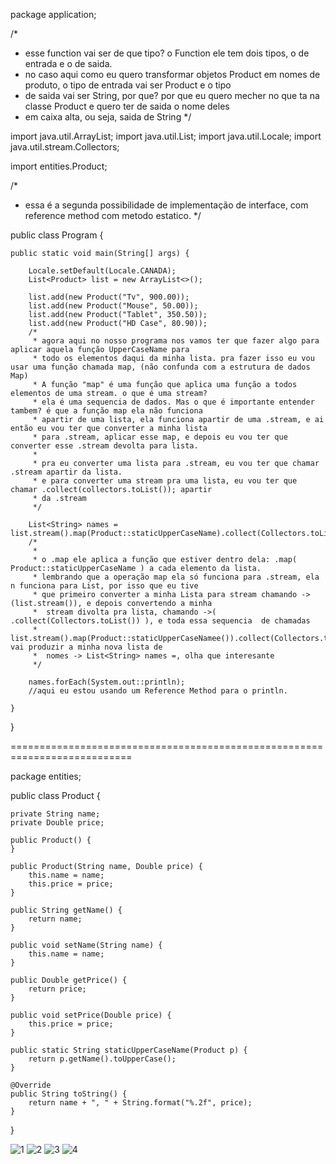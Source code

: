 package application;

/*
 * esse function vai ser de que tipo? o Function ele tem dois tipos, o de entrada e o de saida.
 * no caso aqui como eu quero transformar objetos Product em nomes de produto, o tipo de entrada vai ser Product e o tipo
 * de saida vai ser String, por que? por que eu quero mecher no que ta na classe Product e quero ter de saida o nome deles
 * em caixa alta, ou seja, saida de String
 */

import java.util.ArrayList;
import java.util.List;
import java.util.Locale;
import java.util.stream.Collectors;

import entities.Product;

/*
 *  essa é a segunda possibilidade de implementação de interface, com reference method com metodo estatico.
 */

public class Program {

	public static void main(String[] args) {

		Locale.setDefault(Locale.CANADA);
		List<Product> list = new ArrayList<>();
			
		list.add(new Product("Tv", 900.00));
		list.add(new Product("Mouse", 50.00));
		list.add(new Product("Tablet", 350.50));
		list.add(new Product("HD Case", 80.90));
		/*
		 * agora aqui no nosso programa nos vamos ter que fazer algo para aplicar aquela função UpperCaseName para
		 * todo os elementos daqui da minha lista. pra fazer isso eu vou usar uma função chamada map, (não confunda com a estrutura de dados Map)
		 * A função "map" é uma função que aplica uma função a todos elementos de uma stream. o que é uma stream?
		 * ela é uma sequencia de dados. Mas o que é importante entender tambem? é que a função map ela não funciona 
		 * apartir de uma lista, ela funciona apartir de uma .stream, e ai então eu vou ter que converter a minha lista
		 * para .stream, aplicar esse map, e depois eu vou ter que converter esse .stream devolta para lista.
		 * 
		 * pra eu converter uma lista para .stream, eu vou ter que chamar .stream apartir da lista.
		 * e para converter uma stream pra uma lista, eu vou ter que chamar .collect(collectors.toList()); apartir 
		 * da .stream
		 */
		
		List<String> names = list.stream().map(Product::staticUpperCaseName).collect(Collectors.toList());
		/*
		 * 
		 * o .map ele aplica a função que estiver dentro dela: .map( Product::staticUpperCaseName ) a cada elemento da lista.
		 * lembrando que a operação map ela só funciona para .stream, ela n funciona para List, por isso que eu tive
		 * que primeiro converter a minha Lista para stream chamando ->(list.stream()), e depois convertendo a minha
		 *  stream divolta pra lista, chamando ->( .collect(Collectors.toList()) ), e toda essa sequencia  de chamadas
		 *  list.stream().map(Product::staticUpperCaseNamee()).collect(Collectors.toList()); vai produzir a minha nova lista de 
		 *  nomes -> List<String> names =, olha que interesante
		 */
		
		names.forEach(System.out::println);
		//aqui eu estou usando um Reference Method para o println.
		
	}

}

===========================================================================

package entities;

public class Product {

	private String name;
	private Double price;
	
	public Product() {
	}

	public Product(String name, Double price) {
		this.name = name;
		this.price = price;
	}

	public String getName() {
		return name;
	}

	public void setName(String name) {
		this.name = name;
	}

	public Double getPrice() {
		return price;
	}

	public void setPrice(Double price) {
		this.price = price;
	}
	
	public static String staticUpperCaseName(Product p) {
		return p.getName().toUpperCase();
	}
		
	@Override
	public String toString() {
		return name + ", " + String.format("%.2f", price);
	}
}

![1](https://user-images.githubusercontent.com/61166475/155024150-43e8708e-b7b2-4bb1-8815-5291b63166ab.png)
![2](https://user-images.githubusercontent.com/61166475/155024142-167f7c6d-5bb6-4633-bba9-aeac39452a5b.png)
![3](https://user-images.githubusercontent.com/61166475/155024146-2cffa0ec-fe36-4d48-af4e-59ed96765bb3.png)
![4](https://user-images.githubusercontent.com/61166475/155024148-4fee2f45-fbca-4fe8-a44d-5bddbb50bd7c.png)

